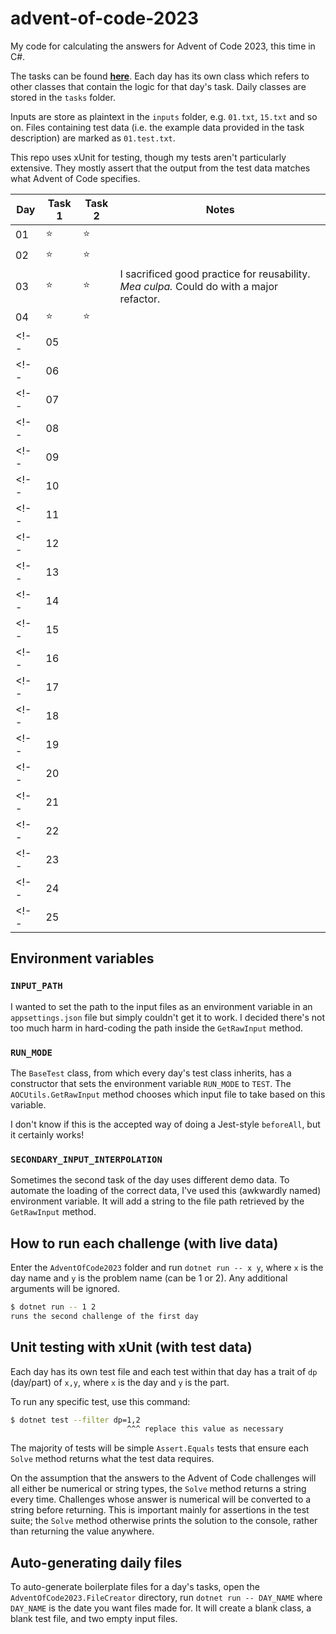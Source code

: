# advent-of-code-2023

My code for calculating the answers for Advent of Code 2023, this time in C#.

The tasks can be found **[here](https://adventofcode.com/2023)**. Each day has its own class which refers to other classes that contain the logic for that day's task. Daily classes are stored in the `tasks` folder.

Inputs are store as plaintext in the `inputs` folder, e.g. `01.txt`, `15.txt` and so on. Files containing test data (i.e. the example data provided in the task description) are marked as `01.test.txt`.

This repo uses xUnit for testing, though my tests aren't particularly extensive. They mostly assert that the output from the test data matches what Advent of Code specifies.

| Day | Task 1 | Task 2 | Notes |
| --- | ------ | ------ | ----- |
| 01  | ⭐    | ⭐     |       |
| 02  | ⭐    | ⭐     |       |
| 03  | ⭐    | ⭐     | I sacrificed good practice for reusability. _Mea culpa._ Could do with a major refactor. |
| 04  | ⭐    | ⭐     |       |
<!-- | 05  |        |        |       | -->
<!-- | 06  |        |        |       | -->
<!-- | 07  |        |        |       | -->
<!-- | 08  |        |        |       | -->
<!-- | 09  |        |        |       | -->
<!-- | 10  |        |        |       | -->
<!-- | 11  |        |        |       | -->
<!-- | 12  |        |        |       | -->
<!-- | 13  |        |        |       | -->
<!-- | 14  |        |        |       | -->
<!-- | 15  |        |        |       | -->
<!-- | 16  |        |        |       | -->
<!-- | 17  |        |        |       | -->
<!-- | 18  |        |        |       | -->
<!-- | 19  |        |        |       | -->
<!-- | 20  |        |        |       | -->
<!-- | 21  |        |        |       | -->
<!-- | 22  |        |        |       | -->
<!-- | 23  |        |        |       | -->
<!-- | 24  |        |        |       | -->
<!-- | 25  |        |        |       | -->

<!-- ❌⭐ emojis to copy/paste -->

## Environment variables

### `INPUT_PATH`

I wanted to set the path to the input files as an environment variable in an `appsettings.json` file but simply couldn't get it to work. I decided there's not too much harm in hard-coding the path inside the `GetRawInput` method.

### `RUN_MODE`

The `BaseTest` class, from which every day's test class inherits, has a constructor that sets the environment variable `RUN_MODE` to `TEST`. The `AOCUtils.GetRawInput` method chooses which input file to take based on this variable.

I don't know if this is the accepted way of doing a Jest-style `beforeAll`, but it certainly works!

### `SECONDARY_INPUT_INTERPOLATION`

Sometimes the second task of the day uses different demo data. To automate the loading of the correct data, I've used this (awkwardly named) environment variable. It will add a string to the file path retrieved by the `GetRawInput` method.

## How to run each challenge (with live data)

Enter the `AdventOfCode2023` folder and run `dotnet run -- x y`, where `x` is the day name and `y` is the problem name (can be 1 or 2). Any additional arguments will be ignored.

```sh
$ dotnet run -- 1 2
runs the second challenge of the first day
```

## Unit testing with xUnit (with test data)

Each day has its own test file and each test within that day has a trait of `dp` (day/part) of `x,y`, where `x` is the day and `y` is the part.

To run any specific test, use this command:

```sh
$ dotnet test --filter dp=1,2
                          ^^^ replace this value as necessary
```

The majority of tests will be simple `Assert.Equals` tests that ensure each `Solve` method returns what the test data requires.

On the assumption that the answers to the Advent of Code challenges will all either be numerical or string types, the `Solve` method returns a string every time. Challenges whose answer is numerical will be converted to a string before returning. This is important mainly for assertions in the test suite; the `Solve` method otherwise prints the solution to the console, rather than returning the value anywhere.

## Auto-generating daily files

To auto-generate boilerplate files for a day's tasks, open the `AdventOfCode2023.FileCreator` directory, run `dotnet run -- DAY_NAME` where `DAY_NAME` is the date you want files made for. It will create a blank class, a blank test file, and two empty input files.
